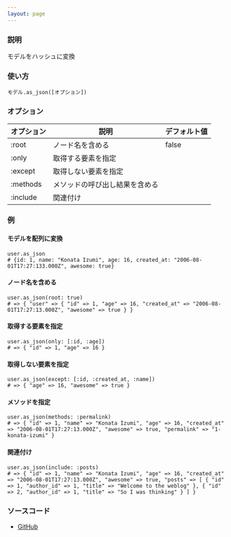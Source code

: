 ```yaml
---
layout: page
---
```

### 説明
モデルをハッシュに変換

### 使い方
    モデル.as_json([オプション])

### オプション

オプション | 説明 | デフォルト値
---- | ---- | ----
:root | ノード名を含める | false
:only | 取得する要素を指定 |
:except | 取得しない要素を指定 |
:methods | メソッドの呼び出し結果を含める |
:include | 関連付け |

### 例
#### モデルを配列に変換
    user.as_json
    # {id: 1, name: "Konata Izumi", age: 16, created_at: "2006-08-01T17:27:133.000Z", awesome: true}

#### ノード名を含める
    user.as_json(root: true)
    # => { "user" => { "id" => 1, "age" => 16, "created_at" => "2006-08-01T17:27:13.000Z", "awesome" => true } }

#### 取得する要素を指定
    user.as_json(only: [:id, :age])
    # => { "id" => 1, "age" => 16 }

#### 取得しない要素を指定
    user.as_json(except: [:id, :created_at, :name])
    # => { "age" => 16, "awesome" => true }

#### メソッドを指定
    user.as_json(methods: :permalink)
    # => { "id" => 1, "name" => "Konata Izumi", "age" => 16, "created_at" => "2006-08-01T17:27:13.000Z", "awesome" => true, "permalink" => "1-konata-izumi" }

#### 関連付け
    user.as_json(include: :posts)
    # => { "id" => 1, "name" => "Konata Izumi", "age" => 16, "created_at" => "2006-08-01T17:27:13.000Z", "awesome" => true, "posts" => [ { "id" => 1, "author_id" => 1, "title" => "Welcome to the weblog" }, { "id" => 2, "author_id" => 1, "title" => "So I was thinking" } ] }

### ソースコード
* [GitHub](https://github.com/rails/rails/blob/f33d52c95217212cbacc8d5e44b5a8e3cdc6f5b3/activemodel/lib/active_model/serializers/json.rb#L89)
